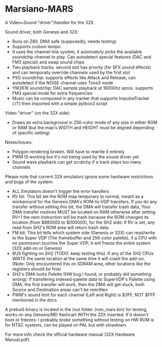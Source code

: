 # Marsiano-MARS
A Video+Sound "driver"/handler for the 32X.

Sound driver, both Genesis and 32X:
- Runs on Z80, DMA safe (supposedly, needs testing)
- Supports custom tempo.
- It uses the channel-link system, it automaticly picks the available soundchip channel to play. Can autodetect special features (DAC and FM3 special) and swap sound chips
- Two playback tracks: second slot has priority (for SFX sound effects) and can temporally override channels used by the first slot
- PSG soundchip: supports effects like Attack and Release, can autodetect if the NOISE channel uses Tone3 mode
- YM2616 soundchip: DAC sample playback at 16000hz aprox. supports FM3 special mode for extra frequencies
- Music can be composed in any tracker that supports ImpulseTracker (.IT) then imported with a simple python3 script

Video "driver" (on the 32X side):
- Draws an extra background in 256-color mode of any size in either ROM or RAM (but the map's WIDTH and HEIGHT must be aligned depending of specific setting)

Notes/Issues:
- Polygon rendering broken. Will have to rewrite it entirely
- PWM IS working but it's not being used by the sound driver yet.
- Sound wave playback can get scratchy if a track plays too many channels

Please note that current 32X emulators ignore some hardware restrictions and bugs of the system:
- ALL Emulators doesn't trigger the error handlers
- RV bit: This bit set the ROM map temporary to normal, meant as a workaround for the Genesis DMA's ROM-to-VDP transfers, If you do any transfer without setting this bit, the DMA will transfer trash data, Your DMA transfer routines MUST be located on RAM otherwise after setting RV=1 the next instruction will be trash because the ROM changed its location (from $880000 to $000000), for the SH2 side: if RV is set, any read from SH2's ROM area will return trash data.
- FM bit: This bit tells which system side (Genesis or 32X) can read/write to the Super VDP (The framebuffer and 256-color palette), if a CPU with no permission touches the Super VDP, it will freeze the entire system (32X add-on or Genesis)
- BUS fighting on SH2 (TODO: keep testing this): If any of the SH2 CPUs WRITE the same location at the same time it will crash the add-on. (Note: Only encountered this on SDRAM area, other locations like the registers should be fine)
- SH2's DMA locks Palette (HW bug I found, or probably did something wrong): If transfering indexed-palette data to SuperVDP's Palette using DMA, the first transfer will work, then the DMA will get stuck, both Source and Destination areas can't be rewritten
- PWM's sound limit for each channel (Left and Right) is $3FF, NOT $FFF mentioned in the docs

A prebuilt binary is located in the /out folder (rom_mars.bin) for testing, works on any Genesis/MD flashcart WITH the 32X inserted.
If it doesn't boot or freezes: I probably broke something without testing on HW
ROM is for NTSC systems, can be played on PAL but with slowdown.

For more info check the official hardware manual (32X Hardware Manual.pdf)
